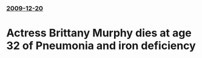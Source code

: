 ### [2009-12-20](/news/2009/12/20/index.md)

#  Actress Brittany Murphy dies at age 32 of Pneumonia and iron deficiency



